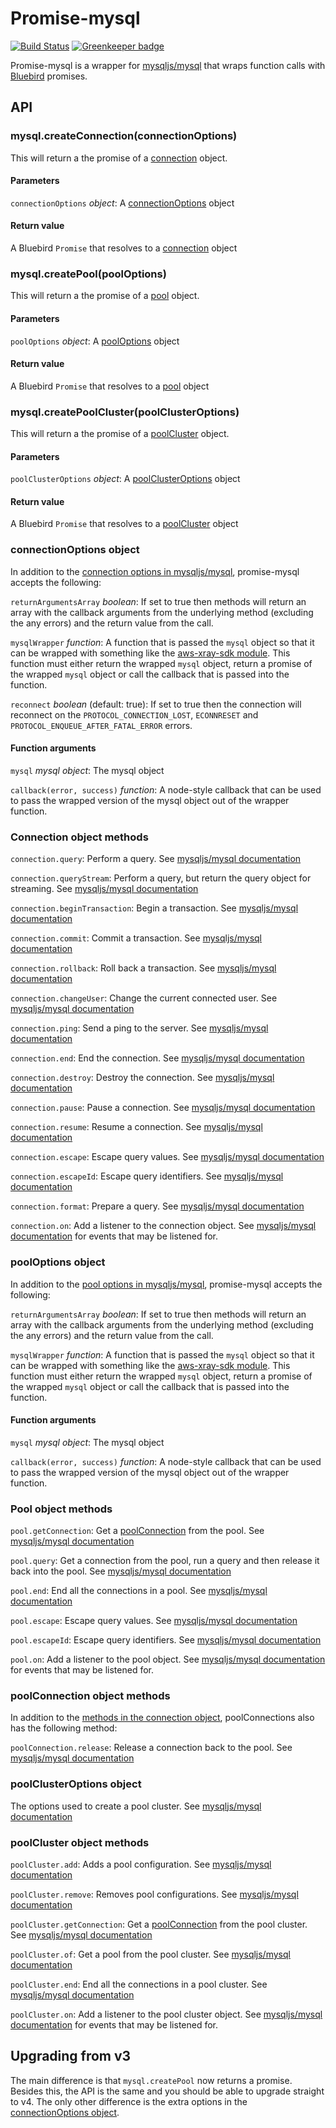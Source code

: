 Promise-mysql
==================
[![Build Status](https://travis-ci.org/lukeb-uk/node-promise-mysql.svg?style=flat&branch=master)](https://travis-ci.org/lukeb-uk/node-promise-mysql?branch=master)
[![Greenkeeper badge](https://badges.greenkeeper.io/lukeb-uk/node-promise-mysql.svg)](https://greenkeeper.io/)

Promise-mysql is a wrapper for [mysqljs/mysql](https://github.com/mysqljs/mysql) that wraps function calls with [Bluebird](https://github.com/petkaantonov/bluebird/) promises.

## API

### mysql.createConnection(connectionOptions)
This will return a the promise of a [connection](#connection-object-methods) object.

#### Parameters
`connectionOptions` _object_: A [connectionOptions](#connectionoptions-object) object

#### Return value
A Bluebird `Promise` that resolves to a [connection](#connection-object-methods) object

### mysql.createPool(poolOptions)
This will return a the promise of a [pool](#pool-object-methods) object.

#### Parameters
`poolOptions` _object_: A [poolOptions](#pooloptions-object) object

#### Return value
A Bluebird `Promise` that resolves to a [pool](#pool-object-methods) object

### mysql.createPoolCluster(poolClusterOptions)
This will return a the promise of a [poolCluster](#poolcluster-object-methods) object.

#### Parameters
`poolClusterOptions` _object_: A [poolClusterOptions](#poolclusteroptions-object) object

#### Return value
A Bluebird `Promise` that resolves to a [poolCluster](#poolcluster-object-methods) object

### connectionOptions object

In addition to the [connection options in mysqljs/mysql](https://github.com/mysqljs/mysql#connection-options), promise-mysql accepts the following:

`returnArgumentsArray` _boolean_: If set to true then methods will return an array with the callback arguments from the underlying method (excluding the any errors) and the return value from the call.

`mysqlWrapper` _function_: A function that is passed the `mysql` object so that it can be wrapped with something like the [aws-xray-sdk module](https://www.npmjs.com/package/aws-xray-sdk). This function must either return the wrapped `mysql` object, return a promise of the wrapped `mysql` object or call the callback that is passed into the function.

`reconnect` _boolean_ (default: true): If set to true then the connection will reconnect on the `PROTOCOL_CONNECTION_LOST`, `ECONNRESET` and `PROTOCOL_ENQUEUE_AFTER_FATAL_ERROR` errors.

#### Function arguments

`mysql` _mysql object_: The mysql object

`callback(error, success)` _function_: A node-style callback that can be used to pass the wrapped version of the mysql object out of the wrapper function.

### Connection object methods

`connection.query`: Perform a query. See [mysqljs/mysql documentation](https://github.com/mysqljs/mysql#performing-queries)

`connection.queryStream`: Perform a query, but return the query object for streaming. See [mysqljs/mysql documentation](https://github.com/mysqljs/mysql#streaming-query-rows)

`connection.beginTransaction`: Begin a transaction. See [mysqljs/mysql documentation](https://github.com/mysqljs/mysql#transactions)

`connection.commit`: Commit a transaction. See [mysqljs/mysql documentation](https://github.com/mysqljs/mysql#transactions)

`connection.rollback`: Roll back a transaction. See [mysqljs/mysql documentation](https://github.com/mysqljs/mysql#transactions)

`connection.changeUser`: Change the current connected user. See [mysqljs/mysql documentation](https://github.com/mysqljs/mysql#switching-users-and-altering-connection-state)

`connection.ping`: Send a ping to the server. See [mysqljs/mysql documentation](https://github.com/mysqljs/mysql#ping)

`connection.end`: End the connection. See [mysqljs/mysql documentation](https://github.com/mysqljs/mysql#terminating-connections)

`connection.destroy`: Destroy the connection. See [mysqljs/mysql documentation](https://github.com/mysqljs/mysql#terminating-connections)

`connection.pause`: Pause a connection. See [mysqljs/mysql documentation](https://github.com/mysqljs/mysql#streaming-query-rows)

`connection.resume`: Resume a connection. See [mysqljs/mysql documentation](https://github.com/mysqljs/mysql#streaming-query-rows)

`connection.escape`: Escape query values. See [mysqljs/mysql documentation](https://github.com/mysqljs/mysql#escaping-query-values)

`connection.escapeId`: Escape query identifiers. See [mysqljs/mysql documentation](https://github.com/mysqljs/mysql#escaping-query-identifiers)

`connection.format`: Prepare a query. See [mysqljs/mysql documentation](https://github.com/mysqljs/mysql#preparing-queries)

`connection.on`: Add a listener to the connection object. See [mysqljs/mysql documentation](https://github.com/mysqljs/mysql) for events that may be listened for.

### poolOptions object

In addition to the [pool options in mysqljs/mysql](https://www.npmjs.com/package/mysql#pool-options), promise-mysql accepts the following:

`returnArgumentsArray` _boolean_: If set to true then methods will return an array with the callback arguments from the underlying method (excluding the any errors) and the return value from the call.

`mysqlWrapper` _function_: A function that is passed the `mysql` object so that it can be wrapped with something like the [aws-xray-sdk module](https://www.npmjs.com/package/aws-xray-sdk). This function must either return the wrapped `mysql` object, return a promise of the wrapped `mysql` object or call the callback that is passed into the function.

#### Function arguments

`mysql` _mysql object_: The mysql object

`callback(error, success)` _function_: A node-style callback that can be used to pass the wrapped version of the mysql object out of the wrapper function.

### Pool object methods

`pool.getConnection`: Get a [poolConnection](#poolconnection-object-methods) from the pool. See [mysqljs/mysql documentation](https://github.com/mysqljs/mysql#pooling-connections)

`pool.query`: Get a connection from the pool, run a query and then release it back into the pool. See [mysqljs/mysql documentation](https://github.com/mysqljs/mysql#pooling-connections)

`pool.end`: End all the connections in a pool. See [mysqljs/mysql documentation](https://github.com/mysqljs/mysql#closing-all-the-connections-in-a-pool)

`pool.escape`: Escape query values. See [mysqljs/mysql documentation](https://github.com/mysqljs/mysql#escaping-query-values)

`pool.escapeId`: Escape query identifiers. See [mysqljs/mysql documentation](https://github.com/mysqljs/mysql#escaping-query-identifiers)

`pool.on`: Add a listener to the pool object. See [mysqljs/mysql documentation](https://github.com/mysqljs/mysql#pool-events) for events that may be listened for.

### poolConnection object methods

In addition to the [methods in the connection object](#connection-object-methods), poolConnections also has the following method:

`poolConnection.release`: Release a connection back to the pool. See [mysqljs/mysql documentation](https://www.npmjs.com/package/mysql#pooling-connections)

### poolClusterOptions object

The options used to create a pool cluster. See [mysqljs/mysql documentation](https://www.npmjs.com/package/mysql#poolcluster-options)

### poolCluster object methods

`poolCluster.add`: Adds a pool configuration. See [mysqljs/mysql documentation](https://www.npmjs.com/package/mysql#poolcluster)

`poolCluster.remove`: Removes pool configurations. See [mysqljs/mysql documentation](https://www.npmjs.com/package/mysql#poolcluster)

`poolCluster.getConnection`: Get a [poolConnection](#poolconnection-object-methods) from the pool cluster. See [mysqljs/mysql documentation](https://www.npmjs.com/package/mysql#poolcluster)

`poolCluster.of`: Get a pool from the pool cluster. See [mysqljs/mysql documentation](https://www.npmjs.com/package/mysql#poolcluster)

`poolCluster.end`: End all the connections in a pool cluster. See [mysqljs/mysql documentation](https://github.com/mysqljs/mysql#pooling-connections)

`poolCluster.on`: Add a listener to the pool cluster object. See [mysqljs/mysql documentation](https://github.com/mysqljs/mysql#poolcluster) for events that may be listened for.

## Upgrading from v3
The main difference is that `mysql.createPool` now returns a promise. Besides this, the API is the same and you should be able to upgrade straight to v4. The only other difference is the extra options in the [connectionOptions object](#connectionoptions-object).
